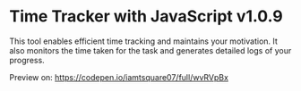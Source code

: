 # Time Tracker with JavaScript v1.0.9

This tool enables efficient time tracking and maintains your motivation. It also monitors the time taken for the task and generates detailed logs of your progress.

Preview on: https://codepen.io/iamtsquare07/full/wvRVpBx
